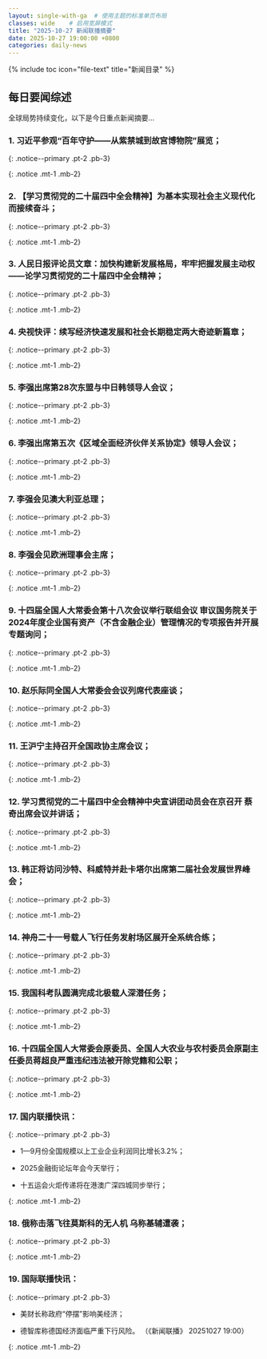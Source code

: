 ```yaml
---
layout: single-with-ga  # 使用主题的标准单页布局
classes: wide    # 启用宽屏模式
title: "2025-10-27 新闻联播摘要"
date: 2025-10-27 19:00:00 +0800
categories: daily-news
---
```


{% include toc icon="file-text" title="新闻目录" %}
   
## 每日要闻综述

全球局势持续变化，以下是今日重点新闻摘要...

### 1. 习近平参观“百年守护——从紫禁城到故宫博物院”展览； 

{: .notice--primary .pt-2 .pb-3}

{: .notice .mt-1 .mb-2}

### 2. 【学习贯彻党的二十届四中全会精神】为基本实现社会主义现代化而接续奋斗； 

{: .notice--primary .pt-2 .pb-3}

{: .notice .mt-1 .mb-2}

### 3. 人民日报评论员文章：加快构建新发展格局，牢牢把握发展主动权——论学习贯彻党的二十届四中全会精神； 

{: .notice--primary .pt-2 .pb-3}

{: .notice .mt-1 .mb-2}

### 4. 央视快评：续写经济快速发展和社会长期稳定两大奇迹新篇章； 

{: .notice--primary .pt-2 .pb-3}

{: .notice .mt-1 .mb-2}

### 5. 李强出席第28次东盟与中日韩领导人会议； 

{: .notice--primary .pt-2 .pb-3}

{: .notice .mt-1 .mb-2}

### 6. 李强出席第五次《区域全面经济伙伴关系协定》领导人会议； 

{: .notice--primary .pt-2 .pb-3}

{: .notice .mt-1 .mb-2}

### 7. 李强会见澳大利亚总理； 

{: .notice--primary .pt-2 .pb-3}

{: .notice .mt-1 .mb-2}

### 8. 李强会见欧洲理事会主席； 

{: .notice--primary .pt-2 .pb-3}

{: .notice .mt-1 .mb-2}

### 9. 十四届全国人大常委会第十八次会议举行联组会议 审议国务院关于2024年度企业国有资产（不含金融企业）管理情况的专项报告并开展专题询问； 

{: .notice--primary .pt-2 .pb-3}

{: .notice .mt-1 .mb-2}

### 10. 赵乐际同全国人大常委会会议列席代表座谈； 

{: .notice--primary .pt-2 .pb-3}

{: .notice .mt-1 .mb-2}

### 11. 王沪宁主持召开全国政协主席会议； 

{: .notice--primary .pt-2 .pb-3}

{: .notice .mt-1 .mb-2}

### 12. 学习贯彻党的二十届四中全会精神中央宣讲团动员会在京召开 蔡奇出席会议并讲话； 

{: .notice--primary .pt-2 .pb-3}

{: .notice .mt-1 .mb-2}

### 13. 韩正将访问沙特、科威特并赴卡塔尔出席第二届社会发展世界峰会； 

{: .notice--primary .pt-2 .pb-3}

{: .notice .mt-1 .mb-2}

### 14. 神舟二十一号载人飞行任务发射场区展开全系统合练； 

{: .notice--primary .pt-2 .pb-3}

{: .notice .mt-1 .mb-2}

### 15. 我国科考队圆满完成北极载人深潜任务； 

{: .notice--primary .pt-2 .pb-3}

{: .notice .mt-1 .mb-2}

### 16. 十四届全国人大常委会原委员、全国人大农业与农村委员会原副主任委员蒋超良严重违纪违法被开除党籍和公职； 

{: .notice--primary .pt-2 .pb-3}

{: .notice .mt-1 .mb-2}

### 17. 国内联播快讯： 

{: .notice--primary .pt-2 .pb-3}

- 1—9月份全国规模以上工业企业利润同比增长3.2%；

- 2025金融街论坛年会今天举行；

- 十五运会火炬传递将在港澳广深四城同步举行；

{: .notice .mt-1 .mb-2}

### 18. 俄称击落飞往莫斯科的无人机 乌称基辅遭袭； 

{: .notice--primary .pt-2 .pb-3}

{: .notice .mt-1 .mb-2}

### 19. 国际联播快讯： 

{: .notice--primary .pt-2 .pb-3}

- 美财长称政府“停摆”影响美经济；

- 德智库称德国经济面临严重下行风险。 （《新闻联播》 20251027 19:00）

{: .notice .mt-1 .mb-2}